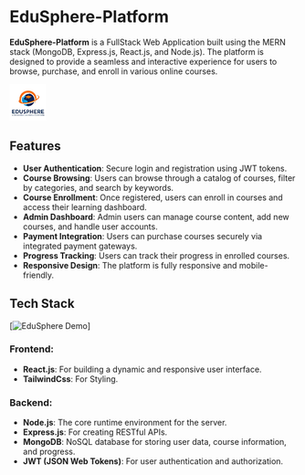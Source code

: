 # EduSphere-Platform 

**EduSphere-Platform** is a FullStack Web Application built using the MERN stack (MongoDB, Express.js, React.js, and Node.js). The platform is designed to provide a seamless and interactive experience for users to browse, purchase, and enroll in various online courses.

![EduSphere Logo](./logo.png)

## Features

- **User Authentication**: Secure login and registration using JWT tokens.
- **Course Browsing**: Users can browse through a catalog of courses, filter by categories, and search by keywords.
- **Course Enrollment**: Once registered, users can enroll in courses and access their learning dashboard.
- **Admin Dashboard**: Admin users can manage course content, add new courses, and handle user accounts.
- **Payment Integration**: Users can purchase courses securely via integrated payment gateways.
- **Progress Tracking**: Users can track their progress in enrolled courses.
- **Responsive Design**: The platform is fully responsive and mobile-friendly.

## Tech Stack
[![EduSphere Demo](https://miro.medium.com/v2/resize:fit:640/format:webp/1*3RrAoZWTBBl13gHhIMpQYg.gif)]
### Frontend:
- **React.js**: For building a dynamic and responsive user interface.
- **TailwindCss**: For Styling.

### Backend:
- **Node.js**: The core runtime environment for the server.
- **Express.js**: For creating RESTful APIs.
- **MongoDB**: NoSQL database for storing user data, course information, and progress.
- **JWT (JSON Web Tokens)**: For user authentication and authorization.

